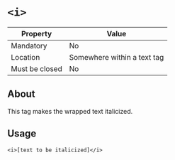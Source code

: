 # `<i>`

| Property | Value |
| -------- | ----- |
| Mandatory | No |
| Location | Somewhere within a text tag |
| Must be closed | No |

## About
This tag makes the wrapped text italicized.

## Usage
```
<i>[text to be italicized]</i>
```